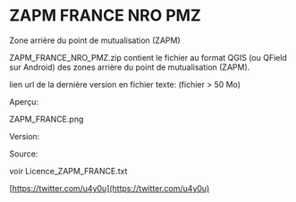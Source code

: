 # ZAPM FRANCE NRO PMZ

Zone arrière du point de mutualisation (ZAPM)

ZAPM\_FRANCE\_NRO\_PMZ.zip contient le fichier au format QGIS (ou QField sur Android) des zones arrière du point de mutualisation (ZAPM).

lien url de la dernière version en fichier texte: (fichier > 50 Mo)

Aperçu:

ZAPM\_FRANCE.png

Version:

Source:

voir Licence\_ZAPM\_FRANCE.txt

[https://twitter.com/u4y0u](https://twitter.com/u4y0u)
